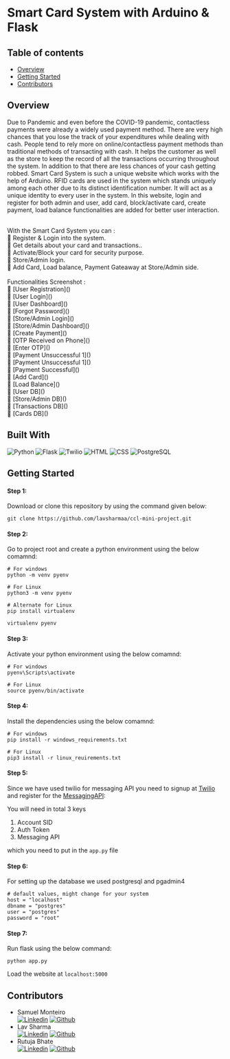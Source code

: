 # Smart Card System with Arduino & Flask

## Table of contents

- [Overview](#overview)
- [Getting Started](#gettingstarted)
- [Contributors](#contributors)

## Overview  <a id="overview"></a>

Due to Pandemic and even before the COVID-19 pandemic, contactless payments were already a widely used payment method. There are very high chances that you lose the track of your expenditures while dealing with cash. People tend to rely more on online/contactless payment methods than traditional methods of transacting with cash. It helps the customer as well as the store to keep the record of all the transactions occurring throughout the system. In addition to that there are less chances of your cash getting robbed.
Smart Card System is such a unique website which works with the help of Arduino. RFID cards are used in the system which stands uniquely among each other due to its distinct identification number. It will act as a unique identity to every user in the system. In this website, login and register for both admin and user, add card, block/activate card, create payment, load balance functionalities are added for better user interaction.

<br>
With the Smart Card System you can :
<br>
🔽 Register & Login into the system.<br>
🔽 Get details about your card and transactions..<br>
🔽 Activate/Block your card for security purpose.<br>
🔽 Store/Admin login.<br>
🔽 Add Card, Load balance, Payment Gateaway at Store/Admin side.<br>
<br>
Functionalities Screenshot :
<br>
🔽 [User Registration]()<br>
🔽 [User Login]()<br>
🔽 [User Dashboard]()<br>
🔽 [Forgot Password]()<br>
🔽 [Store/Admin Login]()<br>
🔽 [Store/Admin Dashboard]()<br>
🔽 [Create Payment]()<br>
🔽 [OTP Received on Phone]()<br>
🔽 [Enter OTP]()<br>
🔽 [Payment Unsuccessful 1]()<br>
🔽 [Payment Unsuccessful 1]()<br>
🔽 [Payment Successful]()<br>
🔽 [Add Card]()<br>
🔽 [Load Balance]()<br>
🔽 [User DB]()<br>
🔽 [Store/Admin DB]()<br>
🔽 [Transactions DB]()<br>
🔽 [Cards DB]()<br>

## Built With
![Python](https://img.shields.io/badge/python-3670A0?style=for-the-badge&logo=python&logoColor=ffdd54)
![Flask](https://img.shields.io/badge/flask-%23000.svg?style=for-the-badge&logo=flask&logoColor=white)
![Twilio](https://img.shields.io/badge/Twilio-F22F46?style=for-the-badge&logo=Twilio&logoColor=white)
![HTML](https://img.shields.io/badge/html5-%23E34F26.svg?style=for-the-badge&logo=html5&logoColor=white)
![CSS](https://img.shields.io/badge/css3-%231572B6.svg?style=for-the-badge&logo=css3&logoColor=white)
![PostgreSQL](https://img.shields.io/badge/postgres-%23316192.svg?style=for-the-badge&logo=postgresql&logoColor=white)

## Getting Started  <a id="gettingstarted"></a>

#### Step 1:

Download or clone this repository by using the command given below:

```
git clone https://github.com/lavsharmaa/ccl-mini-project.git
```

#### Step 2:

Go to project root and create a python environment using the below comamnd:

```
# For windows
python -m venv pyenv

# For Linux
python3 -m venv pyenv

# Alternate for Linux
pip install virtualenv

virtualenv pyenv
```

#### Step 3:

Activate your python environment using the below comamnd:

```
# For windows
pyenv\Scripts\activate

# For Linux
source pyenv/bin/activate
```

#### Step 4:

Install the dependencies using the below comamnd:

```
# For windows
pip install -r windows_requirements.txt

# For Linux
pip3 install -r linux_reuirements.txt
```

#### Step 5:

Since we have used twilio for messaging API you need to signup at [Twilio](https://www.twilio.com/) and register for the [MessagingAPI](https://www.twilio.com/docs/sms/send-messages):

You will need in total 3 keys
1. Account SID
2. Auth Token
3. Messaging API

which you need to put in the ```app.py``` file

#### Step 6:

For setting up the database we used postgresql and pgadmin4
```
# default values, might change for your system
host = "localhost"
dbname = "postgres"
user = "postgres"
password = "root"
```

#### Step 7:

Run flask using the below command:

```
python app.py
```
Load the website at ```localhost:5000```

## Contributors <a id="contributors"></a>
  - Samuel Monteiro<br> 
  [![Linkedin](https://img.shields.io/badge/LinkedIn-0077B5?style=for-the-badge&logo=linkedin&logoColor=white)](https://www.linkedin.com/in/samuel-monteiro-86103320a/)
  [![Github](https://img.shields.io/badge/GitHub-100000?style=for-the-badge&logo=github&logoColor=white)](https://github.com/ssBEASTss)
  - Lav Sharma<br>
  [![Linkedin](https://img.shields.io/badge/LinkedIn-0077B5?style=for-the-badge&logo=linkedin&logoColor=white)](https://www.linkedin.com/in/lavsharmaa/)
  [![Github](https://img.shields.io/badge/GitHub-100000?style=for-the-badge&logo=github&logoColor=white)](https://github.com/lavsharmaa)
  - Rutuja Bhate<br>
  [![Linkedin](https://img.shields.io/badge/LinkedIn-0077B5?style=for-the-badge&logo=linkedin&logoColor=white)](https://www.linkedin.com/in/rutuja-bhate-2a5999192/)
  [![Github](https://img.shields.io/badge/GitHub-100000?style=for-the-badge&logo=github&logoColor=white)](https://github.com/rutuja1908)